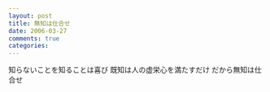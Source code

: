 ```yaml
---
layout: post
title: 無知は仕合せ
date: 2006-03-27
comments: true
categories:
---
```



知らないことを知ることは喜び
既知は人の虚栄心を満たすだけ
だから無知は仕合せ